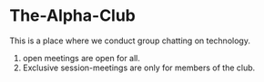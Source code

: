 # The-Alpha-Club
This is a place where we conduct group chatting on technology. 
1. open meetings are open for all.
2. Exclusive session-meetings are only for members of the club.
